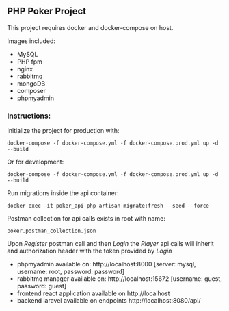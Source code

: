 ## PHP Poker Project

This project requires docker and docker-compose on host.

Images included:

- MySQL
- PHP fpm
- nginx
- rabbitmq
- mongoDB
- composer
- phpmyadmin

### Instructions:

Initialize the project for production with:

    docker-compose -f docker-compose.yml -f docker-compose.prod.yml up -d --build

Or for development:

    docker-compose -f docker-compose.yml -f docker-compose.prod.yml up -d --build

Run migrations inside the api container:

    docker exec -it poker_api php artisan migrate:fresh --seed --force

Postman collection for api calls exists in root with name:

    poker.postman_collection.json

Upon *Register* postman call and then *Login* the *Player* api calls will inherit and authorization header with the
token provided by *Login*

- phpmyadmin available on: http://localhost:8000 [server: mysql, username: root, password: password]
- rabbitmq manager available on: http://localhost:15672 [username: guest, password: guest]
- frontend react application available on http://localhost
- backend laravel available on endpoints http://localhost:8080/api/
